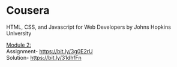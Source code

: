 # Cousera 
HTML, CSS, and Javascript for Web Developers
by Johns Hopkins University

<u>Module 2:</u><br>
Assignment- https://bit.ly/3g0E2rU <br>
Solution- https://bit.ly/31dhfFn

